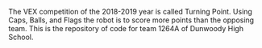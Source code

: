 The VEX competition of the 2018-2019 year is called Turning Point. Using Caps, Balls, and Flags the robot is to score more points than the opposing team. This is the repository of code for team 1264A of Dunwoody High School.
